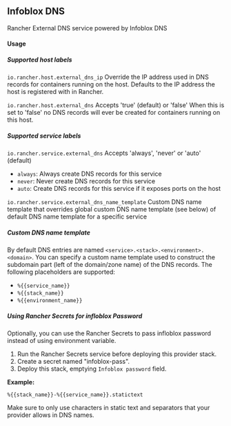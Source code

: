 ## Infoblox DNS

Rancher External DNS service powered by Infoblox DNS

#### Usage

##### Supported host labels

`io.rancher.host.external_dns_ip`
Override the IP address used in DNS records for containers running on the host. Defaults to the IP address the host is registered with in Rancher.

`io.rancher.host.external_dns`
Accepts 'true' (default) or 'false'
When this is set to 'false' no DNS records will ever be created for containers running on this host.

##### Supported service labels

`io.rancher.service.external_dns`
Accepts 'always', 'never' or 'auto' (default)
- `always`: Always create DNS records for this service
- `never`: Never create DNS records for this service
- `auto`: Create DNS records for this service if it exposes ports on the host

`io.rancher.service.external_dns_name_template`
Custom DNS name template that overrides global custom DNS name template (see below) of default DNS name template for a specific service

##### Custom DNS name template

By default DNS entries are named `<service>.<stack>.<environment>.<domain>`.
You can specify a custom name template used to construct the subdomain part (left of the domain/zone name) of the DNS records. The following placeholders are supported:

* `%{{service_name}}`
* `%{{stack_name}}`
* `%{{environment_name}}`

##### Using Rancher Secrets for infloblox Password

Optionally, you can use the Rancher Secrets to pass infloblox password instead of using environment variable.
1. Run the Rancher Secrets service before deploying this provider stack.
2. Create a secret named "infoblox-pass".
3. Deploy this stack, emptying `Infoblox password` field.


**Example:**

`%{{stack_name}}-%{{service_name}}.statictext`

Make sure to only use characters in static text and separators that your provider allows in DNS names.
